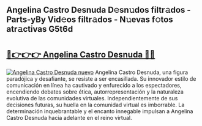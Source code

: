 ## Angelina Castro Desnuda D𝚎sn𝚞dos filtr𝚊dos - Parts-yBy Vid𝚎os filtr𝚊dos - N𝚞evas f𝚘tos atr𝚊ctivas G5t6d

# <h2><a href="http://mbbpj4.tromn.icu/?c=Angelina+Castro+Desnuda">🔗👉👉👉 Angelina Castro Desnuda 🔗🔗</a></h2>

[![Angelina Castro Desnuda nuevo](https://i.imgur.com/pEAQMta.gif)](http://mbbpj4.tromn.icu/?c=Angelina+Castro+Desnuda)
Angelina Castro Desnuda, una figura paradójica y desafiante, se resiste a ser encasillada. Su innovador estilo de comunicación en línea ha cautivado y enfurecido a los espectadores, encendiendo debates sobre ética, autorrepresentación y la naturaleza evolutiva de las comunidades virtuales. Independientemente de sus decisiones futuras, su huella en la comunidad virtual es imborrable. La determinación inquebrantable y el encanto innegable impulsan a Angelina Castro Desnuda hacia adelante en el reino virtual.
